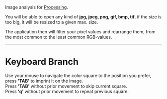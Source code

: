 Image analysis for <a href="http://processing.org">Processing</a>.

You will be able to open any kind of <b>jpg, jpeg, png, gif, bmp, tif</b>,
if the size is too big, it will be resized to a given max. size.

The application then will filter your pixel values and rearrange them,
from the most common to the least common RGB-values.

<hr>

<h1>Keyboard Branch</h1>

<p>
Use your mouse to navigate the color square to the position you prefer, press <b>'TAB'</b>
to imprint it on the image.<br>
Press <b>'TAB'</b> without prior movement to skip current square.<br>
Press <b>'q'</b> without prior movement to repeat previous square.
</p>
